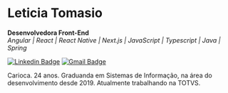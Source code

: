 # Leticia Tomasio
**Desenvolvedora Front-End**\
*Angular | React | React Native | Next.js | JavaScript | Typescript | Java | Spring*

[![Linkedin Badge](https://img.shields.io/badge/-Leticia%20Tomasio-6DB5EB?style=flat-square&logo=Linkedin&logoColor=white&link=https://www.linkedin.com/in/leticiatomasio/)](https://www.linkedin.com/in/leticiatomasio/) 
[![Gmail Badge](https://img.shields.io/badge/-leticiatomasio@gmail.com-6DB5EB?style=flat-square&logo=Gmail&logoColor=white&link=mailto:leticiatomasio@gmail.com)](mailto:leticiatomasio@gmail.com)

Carioca. 24 anos. Graduanda em Sistemas de Informação, na área do desenvolvimento desde 2019. Atualmente trabalhando na TOTVS.
